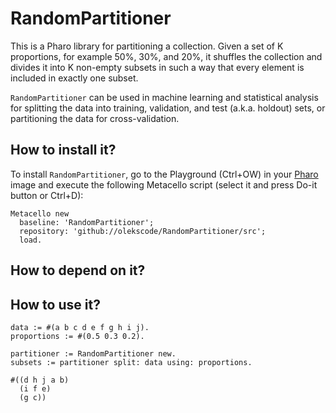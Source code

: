 # RandomPartitioner

This is a Pharo library for partitioning a collection. Given a set of K proportions, for example 50%, 30%, and 20%, it shuffles the collection and divides it into K non-empty subsets in such a way that every element is included in exactly one subset.

`RandomPartitioner` can be used in machine learning and statistical analysis for splitting the data into training, validation, and test (a.k.a. holdout) sets, or partitioning the data for cross-validation.

## How to install it?

To install `RandomPartitioner`, go to the Playground (Ctrl+OW) in your [Pharo](https://pharo.org/) image and execute the following Metacello script (select it and press Do-it button or Ctrl+D):

```Smalltalk
Metacello new
  baseline: 'RandomPartitioner';
  repository: 'github://olekscode/RandomPartitioner/src';
  load.
```

## How to depend on it?

## How to use it?

```Smalltalk
data := #(a b c d e f g h i j).
proportions := #(0.5 0.3 0.2).
```

```Smalltalk
partitioner := RandomPartitioner new.
subsets := partitioner split: data using: proportions.
```

```Smalltalk
#((d h j a b)
  (i f e)
  (g c))
```
